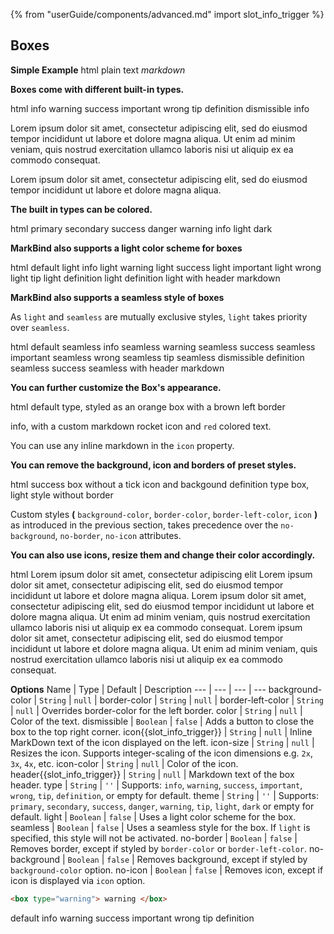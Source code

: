 {% from "userGuide/components/advanced.md" import slot_info_trigger %}

## Boxes

**Simple Example**
<include src="codeAndOutput.md" boilerplate >
<variable name="highlightStyle">html</variable>
<variable name="code">
<box>
plain text
<markdown>_markdown_</markdown>
</box>
</variable>
</include>

**Boxes come with different built-in types.**

<include src="codeAndOutput.md" boilerplate >
<variable name="highlightStyle">html</variable>
<variable name="code">
<box type="info">
    info
</box>
<box type="warning">
    warning
</box>
<box type="success">
    success
</box>
<box type="important">
    important
</box>
<box type="wrong">
    wrong
</box>
<box type="tip">
    tip
</box>
<box type="definition">
    definition
</box>
<box type="info" dismissible>
    dismissible info
</box>
<box type="success" header="#### Header :rocket:" icon-size="2x">

Lorem ipsum dolor sit amet, consectetur adipiscing elit, sed do eiusmod tempor incididunt ut labore et dolore magna aliqua. Ut enim ad minim veniam, quis nostrud exercitation ullamco laboris nisi ut aliquip ex ea commodo consequat.

  <box type="warning" header="You can use **markdown** here! :pizza:" dismissible>
  Lorem ipsum dolor sit amet, consectetur adipiscing elit, sed do eiusmod tempor incididunt ut labore et dolore magna aliqua.
  </box>
</box>
</variable>
</include>

**The built in types can be colored.**

<include src="codeAndOutput.md" boilerplate >
<variable name="highlightStyle">html</variable>
<variable name="code">
<box type="info" theme="primary">
    primary
</box>
<box type="info" theme="secondary">
    secondary
</box>
<box type="info" theme="success">
    success
</box>
<box type="info" theme="danger">
    danger
</box>
<box type="info" theme="warning">
    warning
</box>
<box type="info" theme="info">
    info
</box>
<box type="info" theme="light">
    light
</box>
<box type="info" theme="dark">
    dark
</box>
</variable>
</include>

**MarkBind also supports a light color scheme for boxes**

<include src="codeAndOutput.md" boilerplate >
<variable name="highlightStyle">html</variable>
<variable name="code">
<box light>
    default light
</box>
<box type="info" light>
    info light
</box>
<box type="warning" light>
    warning light
</box>
<box type="success" light>
    success light
</box>
<box type="important" light>
    important light
</box>
<box type="wrong" light>
    wrong light
</box>
<box type="tip" light>
    tip light
</box>
<box type="definition" light>
    definition light
</box>
<box type="definition" header="##### Header markdown :rocket:" light>
    definition light with header markdown
</box>
</variable>
</include>

**MarkBind also supports a seamless style of boxes**

<box type="info">

As `light` and `seamless` are mutually exclusive styles, `light` takes priority over `seamless`.
</box>

<include src="codeAndOutput.md" boilerplate >
<variable name="highlightStyle">html</variable>
<variable name="code">
<box seamless>
    default seamless
</box>
<box type="info" seamless>
    info seamless
</box>
<box type="warning" seamless>
    warning seamless
</box>
<box type="success" seamless>
    success seamless
</box>
<box type="important" seamless>
    important seamless
</box>
<box type="wrong" seamless>
    wrong seamless
</box>
<box type="tip" seamless>
    tip seamless
</box>
<box type="definition" seamless dismissible>
    dismissible definition seamless
</box>
<box type="definition" header="##### Header markdown :rocket:" seamless>
    success seamless with header markdown
</box>
</variable>
</include>

**You can further customize the Box's appearance.**

<include src="codeAndOutput.md" boilerplate >
<variable name="highlightStyle">html</variable>
<variable name="code">
<box background-color="#ffca6a" border-color="grey" border-left-color="#8b5a01">
default type, styled as an orange box with a brown left border
</box>
<box type="info" color="red" icon=":rocket:">

info, with a custom markdown rocket icon and `red` colored text.

You can use any inline markdown in the `icon` property.
</box>
</variable>
</include>

**You can remove the background, icon and borders of preset styles.**

<include src="codeAndOutput.md" boilerplate >
<variable name="highlightStyle">html</variable>
<variable name="code">
<box no-icon no-background type="success">
    success box without a tick icon and backgound
</box>

<box no-border type="definition" light>
    definition type box, light style without border
</box>
</variable>
</include>

<box header="Note" type="info" seamless>

Custom styles **(** `background-color`, `border-color`, `border-left-color`, `icon` **)** as introduced in the previous section, takes precedence over the `no-background`, `no-border`, `no-icon` attributes.
</box>

**You can also use icons, resize them and change their color accordingly.**

<include src="codeAndOutput.md" boilerplate >
<variable name="highlightStyle">html</variable>
<variable name="code">
<box type="success" icon=":fas-camera:">
    Lorem ipsum dolor sit amet, consectetur adipiscing elit
</box>
<box type="warning" icon=":fas-camera:" icon-size="2x">
    Lorem ipsum dolor sit amet, consectetur adipiscing elit, sed do eiusmod tempor incididunt ut labore et dolore magna aliqua.
</box>
<box type="definition" icon=":fas-camera:" icon-size="3x">
    Lorem ipsum dolor sit amet, consectetur adipiscing elit, sed do eiusmod tempor incididunt ut labore et dolore magna aliqua. Ut enim ad minim veniam, quis nostrud exercitation ullamco laboris nisi ut aliquip ex ea commodo consequat.
</box>
<box type="info" icon=":fas-camera:" icon-color="red" icon-size="3x">
    Lorem ipsum dolor sit amet, consectetur adipiscing elit, sed do eiusmod tempor incididunt ut labore et dolore magna aliqua. Ut enim ad minim veniam, quis nostrud exercitation ullamco laboris nisi ut aliquip ex ea commodo consequat.
</box>
</variable>
</include>

****Options****
Name | Type | Default | Description
--- | --- | --- | ---
background-color | `String` | `null` |
border-color | `String` | `null` |
border-left-color | `String` | `null` | Overrides border-color for the left border.
color | `String` | `null` | Color of the text.
dismissible | `Boolean` | `false` | Adds a button to close the box to the top right corner.
icon{{slot_info_trigger}} | `String` | `null` | Inline MarkDown text of the icon displayed on the left.
icon-size | `String` | `null` | Resizes the icon. Supports integer-scaling of the icon dimensions e.g. `2x`, `3x`, `4x`, etc.
icon-color | `String` | `null` | Color of the icon.
header{{slot_info_trigger}} | `String` | `null` | Markdown text of the box header.
type | `String` | `''` | Supports: `info`, `warning`, `success`, `important`, `wrong`, `tip`, `definition`, or empty for default.
theme | `String` | `''` | Supports: `primary`, `secondary`, `success`, `danger`, `warning`, `tip`, `light`, `dark` or empty for default.
light | `Boolean` | `false` | Uses a light color scheme for the box.
seamless | `Boolean` | `false` | Uses a seamless style for the box. If `light` is specified, this style will not be activated.
no-border | `Boolean` | `false` | Removes border, except if styled by `border-color` or `border-left-color`.
no-background | `Boolean` | `false` | Removes background, except if styled by `background-color` option.
no-icon | `Boolean` | `false` | Removes icon, except if icon is displayed via `icon` option.


<div id="short" class="d-none">

```html
<box type="warning"> warning </box>
```
</div>
<div id="examples" class="d-none">

<box>
    default
</box>
<box type="info">
    info
</box>
<box type="warning">
    warning
</box>
<box type="success">
    success
</box>
<box type="important">
    important
</box>
<box type="wrong">
    wrong
</box>
<box type="tip">
    tip
</box>
<box type="definition">
    definition
</box>
</div>
